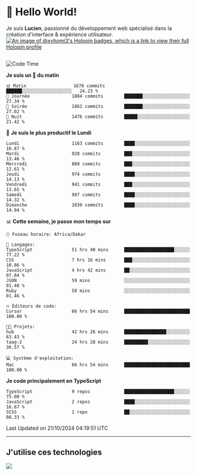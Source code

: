 # 👋 Hello World!

Je suis **Lucien**, passionné du développement web spécialisé dans la création d'interface & expérience utilisateur.
[![An image of @xyhomi3's Holopin badges, which is a link to view their full Holopin profile](https://holopin.me/xyhomi3)](https://holopin.io/@xyhomi3)

##

<!--START_SECTION:waka-->
![Code Time](http://img.shields.io/badge/Code%20Time-2%2C364%20hrs%2015%20mins-blue)

**Je suis un 🐤 du matin** 

```text
🌞 Matin                  1670 commits        ██████░░░░░░░░░░░░░░░░░░░   24.23 % 
🌆 Journée                1884 commits        ███████░░░░░░░░░░░░░░░░░░   27.34 % 
🌃 Soirée                 1862 commits        ███████░░░░░░░░░░░░░░░░░░   27.02 % 
🌙 Nuit                   1476 commits        █████░░░░░░░░░░░░░░░░░░░░   21.42 % 
```
📅 **Je suis le plus productif le Lundi** 

```text
Lundi                    1163 commits        ████░░░░░░░░░░░░░░░░░░░░░   16.87 % 
Mardi                    928 commits         ███░░░░░░░░░░░░░░░░░░░░░░   13.46 % 
Mercredi                 869 commits         ███░░░░░░░░░░░░░░░░░░░░░░   12.61 % 
Jeudi                    974 commits         ████░░░░░░░░░░░░░░░░░░░░░   14.13 % 
Vendredi                 941 commits         ███░░░░░░░░░░░░░░░░░░░░░░   13.65 % 
Samedi                   987 commits         ████░░░░░░░░░░░░░░░░░░░░░   14.32 % 
Dimanche                 1030 commits        ████░░░░░░░░░░░░░░░░░░░░░   14.94 % 
```


📊 **Cette semaine, je passe mon temps sur** 

```text
🕑︎ Fuseau horaire: Africa/Dakar

💬 Langages: 
TypeScript               51 hrs 40 mins      ███████████████████░░░░░░   77.22 % 
CSS                      7 hrs 16 mins       ███░░░░░░░░░░░░░░░░░░░░░░   10.86 % 
JavaScript               4 hrs 42 mins       ██░░░░░░░░░░░░░░░░░░░░░░░   07.04 % 
JSON                     59 mins             ░░░░░░░░░░░░░░░░░░░░░░░░░   01.48 % 
Ruby                     58 mins             ░░░░░░░░░░░░░░░░░░░░░░░░░   01.46 % 

🔥 Éditeurs de code: 
Cursor                   66 hrs 54 mins      █████████████████████████   100.00 % 

🐱‍💻 Projets: 
hub                      42 hrs 26 mins      ████████████████░░░░░░░░░   63.43 % 
taag-2                   24 hrs 28 mins      █████████░░░░░░░░░░░░░░░░   36.57 % 

💻 Système d'exploitation: 
Mac                      66 hrs 54 mins      █████████████████████████   100.00 % 
```

**Je code principalement en TypeScript** 

```text
TypeScript               9 repos             ███████████████████░░░░░░   75.00 % 
JavaScript               2 repos             ████░░░░░░░░░░░░░░░░░░░░░   16.67 % 
SCSS                     1 repo              ██░░░░░░░░░░░░░░░░░░░░░░░   08.33 % 
```




 Last Updated on 21/10/2024 04:19:51 UTC
<!--END_SECTION:waka-->
---

## J'utilise ces technologies

<p align="left">
  <a href="https://skillicons.dev">
    <img src="https://skillicons.dev/icons?i=ts,js,md,scss,tailwind,react,docker,express,astro,vite,nextjs,vercel,figma,ableton" />
  </a>
</p>

